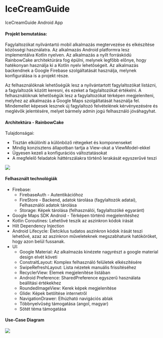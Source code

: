 # IceCreamGuide
IceCreamGuide Android App

#### Projekt bemutatása:

Fagylaltozókat nyilvántartó mobil alkalmazás megtervezése és elkészítése közösségi használatra. Az alkalmazás Android platformra lesz implementálva Kotlin nyelven. Az alkalmazás a nyílt forráskódú RainbowCake architektúrára fog épülni, melynek legfőbb előnye, hogy hatékonyan használja ki a Kotlin nyelv lehetőségeit. Az alkalmazás backendnek a Google Firebase szolgáltatását használja, melynek konfigurálása is a projekt része.

Az felhasználóknak lehetőségük lesz a nyilvántartott fagylaltozókat listázni, a fagylaltozók között keresni, és ezeket a fagylaltozókat értékelni. A felhasználóknak lehetőségük lesz a fagylaltozókat térképen megjeleníteni, melyhez az alkalmazás a Google Maps szolgáltatását használja fel. Mindemellet képesek lesznek új fagylaltozó felvételének kérvényezésére és meglévők jelentésére, melyet bármely admin jogú felhasználó jóváhagyhat.



#### Architektúra - RainbowCake

Tulajdonságai:

- Tisztán elkülöníti a különböző rétegeket és komponenseket
- Mindig konzisztens állapotban tartja a View-okat a ViewModel-ekkel
- Ügyesen kezeli a konfigurációs változtatásokat
- A megfelelő feladatok háttérszálakra történő lerakását egyszerűvé teszi

![](https://d33wubrfki0l68.cloudfront.net/5c87ced651e328f33727b33bbe9a871e482350a2/63186/images/arch_overview.png)

#### Felhasznált technológiák

- Firebase:
  - FirebaseAuth - Autentikációhoz
  - FireStore - Backend, adatok tárolása (fagylaltozók adatai), Felhasználói adatok tárolása
  - Storage: Képek tárolása (felhasználói, fagylaltozóké egyaránt)
- Google Maps SDK Android - Térképen történő megjelenítéshez
- Kotlin Coroutines: Lehetővé teszik az aszinkron kódok írását
- Hilt Dependency Injection
- Android Lifecycle: Életciklus tudatos aszinkron kódok írását teszi lehetővé, azaz az aszinkron műveleteknek megszabhatunk hatóköröket, hogy azon belül fussanak.
- UI:
  - Google Material: Az alkalmazás kinézete nagyrészt a google material design elvét követi
  - ConstraitLayout: Komplex felhasználó felületek elkészítésére
  - SwipeRefreshLayout: Lista nézetek manuális frissítéséhez
  - RecyclerView: Elemek megjelenítése listában
  - Android Preference: SharedPreference egyszerű használata beállítási értékekhez
  - RoundedImageView: Kerek képek megjelenítése
  - Glide: Képek betöltése internetről
  - NavigationDrawer: Elhúzható navigációs ablak
  - Többnyelvűség támogatása (angol, magyar)
  - Sötét téma támogatása

#### Use-Case Diagram

![](https://i.ibb.co/0YQqWWK/k-p.png)

